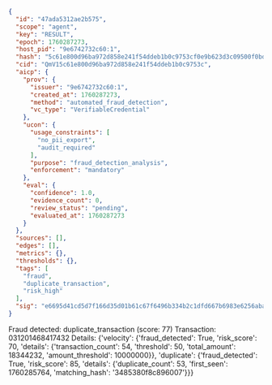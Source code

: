 ```json
{
  "id": "47ada5312ae2b575",
  "scope": "agent",
  "key": "RESULT",
  "epoch": 1760287273,
  "host_pid": "9e6742732c60:1",
  "hash": "5c61e800d96ba972d858e241f54ddeb1b0c9753cf0e9b623d3c09500f0bda075",
  "cid": "QmV15c61e800d96ba972d858e241f54ddeb1b0c9753c",
  "aicp": {
    "prov": {
      "issuer": "9e6742732c60:1",
      "created_at": 1760287273,
      "method": "automated_fraud_detection",
      "vc_type": "VerifiableCredential"
    },
    "ucon": {
      "usage_constraints": [
        "no_pii_export",
        "audit_required"
      ],
      "purpose": "fraud_detection_analysis",
      "enforcement": "mandatory"
    },
    "eval": {
      "confidence": 1.0,
      "evidence_count": 0,
      "review_status": "pending",
      "evaluated_at": 1760287273
    }
  },
  "sources": [],
  "edges": [],
  "metrics": {},
  "thresholds": {},
  "tags": [
    "fraud",
    "duplicate_transaction",
    "risk_high"
  ],
  "sig": "e6695d41cd5d7f166d35d01b61c67f6496b334b2c1dfd667b6983e6256aba7f8"
}
```

Fraud detected: duplicate_transaction (score: 77)
Transaction: 031201468417432
Details: {'velocity': {'fraud_detected': True, 'risk_score': 70, 'details': {'transaction_count': 54, 'threshold': 50, 'total_amount': 18344232, 'amount_threshold': 10000000}}, 'duplicate': {'fraud_detected': True, 'risk_score': 85, 'details': {'duplicate_count': 53, 'first_seen': 1760285764, 'matching_hash': '3485380f8c896007'}}}